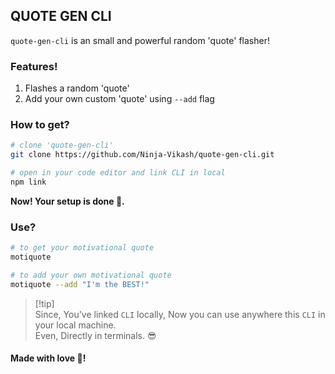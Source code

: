 ## QUOTE GEN CLI
`quote-gen-cli` is an small and powerful random 'quote' flasher!

### Features!
1. Flashes a random 'quote'
2. Add your own custom 'quote' using `--add` flag

### How to get?
```bash
# clone 'quote-gen-cli'
git clone https://github.com/Ninja-Vikash/quote-gen-cli.git

# open in your code editor and link CLI in local
npm link
```

**Now! Your setup is done 🚀.**

### Use?
```bash
# to get your motivational quote
motiquote

# to add your own motivational quote
motiquote --add "I'm the BEST!"
```

> [!tip]\
> Since, You've linked `CLI` locally, Now you can use anywhere this `CLI` in your local machine.\
> Even, Directly in terminals. 😎

#### Made with love 💖!


